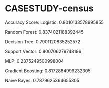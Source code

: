 # CASESTUDY-census
Accuracy Score: Logistic: 0.8010133578995855

Random Forest: 0.8374021188392445

Decision Tree: 0.7901120835252572

Support Vector: 0.800706279748196

MLP: 0.2375249500998004

Gradient Boosting: 0.8172884999232305

Naive Bayes: 0.7879625364655305
